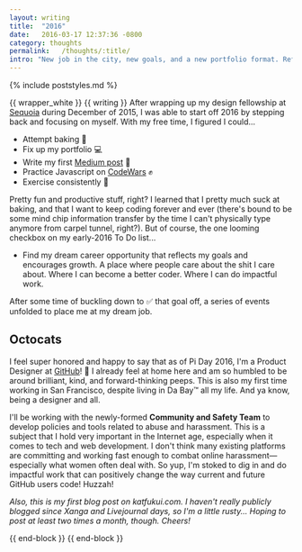 ```yaml
---
layout: writing
title:  "2016"
date:   2016-03-17 12:37:36 -0800
category: thoughts
permalink:   /thoughts/:title/
intro: "New job in the city, new goals, and a new portfolio format. Reflections on what I've done and where I want to go."
---
```

{% include poststyles.md %}

{{ wrapper_white }}
{{ writing }}
After wrapping up my design fellowship at [Sequoia](http://www.sequoiacap.com) during December of 2015, I was able to start off 2016 by stepping back and focusing on myself. With my free time, I figured I could...

* Attempt baking 🍰
* Fix up my portfolio 💻
* Write my first [Medium post](https://medium.com/@katfukui/the-design-portfolio-workflow-a94030d0b39e) 📝
* Practice Javascript on [CodeWars](http://www.codewars.com) ✊
* Exercise consistently 🏃

Pretty fun and productive stuff, right? I learned that I pretty much suck at baking, and that I want to keep coding forever and ever (there's bound to be some mind chip information transfer by the time I can't physically type anymore from carpel tunnel, right?). But of course, the one looming checkbox on my early-2016 To Do list...

* Find my dream career opportunity that reflects my goals and encourages growth. A place where people care about the shit I care about. Where I can become a better coder. Where I can do impactful work.

After some time of buckling down to ✅ that goal off, a series of events unfolded to place me at my dream job.

## Octocats
I feel super honored and happy to say that as of Pi Day 2016, I'm a Product Designer at [GitHub](http://www.github.com)! 🎉 I already feel at home here and am so humbled to be around brilliant, kind, and forward-thinking peeps. This is also my first time working in San Francisco, despite living in Da Bay&trade; all my life. And ya know, being a designer and all.

I'll be working with the newly-formed **Community and Safety Team** to develop policies and tools related to abuse and harassment. This is a subject that I hold very important in the Internet age, especially when it comes to tech and web development. I don't think many existing platforms are committing and working fast enough to combat online harassment—especially what women often deal with. So yup, I'm stoked to dig in and do impactful work that can positively change the way current and future GitHub users code! Huzzah!

_Also, this is my first blog post on katfukui.com. I haven't really publicly blogged since Xanga and Livejournal days, so I'm a little rusty... Hoping to post at least two times a month, though. Cheers!_

{{ end-block }}
{{ end-block }}
